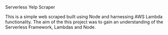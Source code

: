Serverless Yelp Scraper

This is a simple web scraped built using Node and harnessing AWS Lambda functionality. The aim of the this project was to gain an understanding of the Serverless Framework, Lambdas and Node.
